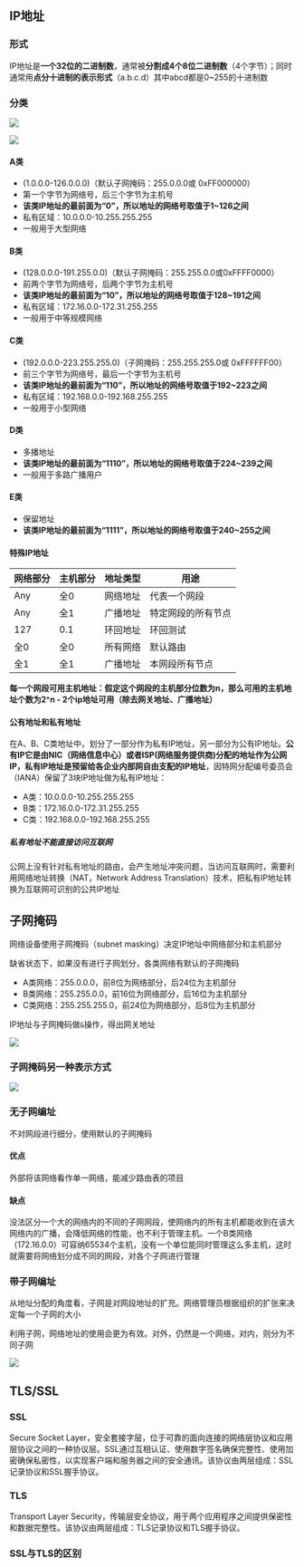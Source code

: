 ## IP地址

### 形式

IP地址是**一个32位的二进制数**，通常被**分割成4个8位二进制数**（4个字节）；同时通常用**点分十进制的表示形式**（a.b.c.d）其中abcd都是0~255的十进制数

### 分类

![](https://gitee.com/ngyb/pic/raw/master/20201223232827.png)

![](https://gitee.com/ngyb/pic/raw/master/20210321210746.png)

#### A类

- (1.0.0.0-126.0.0.0)（默认子网掩码：255.0.0.0或 0xFF000000）
- 第一个字节为网络号，后三个字节为主机号
- **该类IP地址的最前面为“0”，所以地址的网络号取值于1~126之间**
- 私有区域：10.0.0.0-10.255.255.255
- 一般用于大型网络

#### B类

- (128.0.0.0-191.255.0.0)（默认子网掩码：255.255.0.0或0xFFFF0000）
- 前两个字节为网络号，后两个字节为主机号
- **该类IP地址的最前面为“10”，所以地址的网络号取值于128~191之间**
- 私有区域：172.16.0.0-172.31.255.255
- 一般用于中等规模网络

#### C类

- (192.0.0.0-223.255.255.0)（子网掩码：255.255.255.0或 0xFFFFFF00）
- 前三个字节为网络号，最后一个字节为主机号
- **该类IP地址的最前面为“110”，所以地址的网络号取值于192~223之间**
- 私有区域：192.168.0.0-192.168.255.255
- 一般用于小型网络

#### D类

- 多播地址
- **该类IP地址的最前面为“1110”，所以地址的网络号取值于224~239之间**
- 一般用于多路广播用户

#### E类

- 保留地址
- **该类IP地址的最前面为“1111”，所以地址的网络号取值于240~255之间**

#### 特殊IP地址

| 网络部分 | 主机部分 | 地址类型 | 用途               |
| -------- | -------- | -------- | ------------------ |
| Any      | 全0      | 网络地址 | 代表一个网段       |
| Any      | 全1      | 广播地址 | 特定网段的所有节点 |
| 127      | 0.1      | 环回地址 | 环回测试           |
| 全0      | 全0      | 所有网络 | 默认路由           |
| 全1      | 全1      | 广播地址 | 本网段所有节点     |

**每一个网段可用主机地址：假定这个网段的主机部分位数为n，那么可用的主机地址个数为2^n - 2个ip地址可用（除去网关地址、广播地址）**

#### 公有地址和私有地址

在A、B、C类地址中，划分了一部分作为私有IP地址，另一部分为公有IP地址。**公有IP它是由NIC（网络信息中心）或者ISP(网络服务提供商)分配的地址作为公网IP，私有IP地址是预留给各企业内部网自由支配的IP地址**，因特网分配编号委员会（IANA）保留了3块IP地址做为私有IP地址：

- A类：10.0.0.0-10.255.255.255
- B类：172.16.0.0-172.31.255.255
- C类：192.168.0.0-192.168.255.255


##### 私有地址不能直接访问互联网

公网上没有针对私有地址的路由，会产生地址冲突问题，当访问互联网时，需要利用网络地址转换（NAT，Network Address Translation）技术，把私有IP地址转换为互联网可识别的公共IP地址



## 子网掩码

网络设备使用子网掩码（subnet masking）决定IP地址中网络部分和主机部分

缺省状态下，如果没有进行子网划分，各类网络有默认的子网掩码

- A类网络：255.0.0.0，前8位为网络部分，后24位为主机部分
- B类网络：255.255.0.0，前16位为网络部分，后16位为主机部分
- C类网络：255.255.255.0，前24位为网络部分，后8位为主机部分

IP地址与子网掩码做`&`操作，得出网关地址

![](https://gitee.com/ngyb/pic/raw/master/20210329214138.png)

### 子网掩码另一种表示方式

![](https://gitee.com/ngyb/pic/raw/master/20210329214523.png)

### 无子网编址

不对网段进行细分，使用默认的子网掩码

#### 优点

外部将该网络看作单一网络，能减少路由表的项目

#### 缺点

没法区分一个大的网络内的不同的子网网段，使网络内的所有主机都能收到在该大网络内的广播，会降低网络的性能，也不利于管理主机。一个B类网络（172.16.0.0）可容纳65534个主机，没有一个单位能同时管理这么多主机，这时就需要将网络划分成不同的网段，对各个子网进行管理

### 带子网编址

从地址分配的角度看，子网是对网段地址的扩充。网络管理员根据组织的扩张来决定每一个子网的大小

利用子网，网络地址的使用会更为有效。对外，仍然是一个网络，对内，则分为不同子网

![](https://gitee.com/ngyb/pic/raw/master/20210329220722.png)



## TLS/SSL

### SSL

Secure Socket Layer，安全套接字层，位于可靠的面向连接的网络层协议和应用层协议之间的一种协议层。SSL通过互相认证、使用数字签名确保完整性、使用加密确保私密性，以实现客户端和服务器之间的安全通讯。该协议由两层组成：SSL记录协议和SSL握手协议。

### TLS

Transport Layer Security，传输层安全协议，用于两个应用程序之间提供保密性和数据完整性。该协议由两层组成：TLS记录协议和TLS握手协议。

### SSL与TLS的区别
